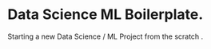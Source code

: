 # Data Science ML Boilerplate.
    

Starting a new Data Science / ML Project from the scratch    .

